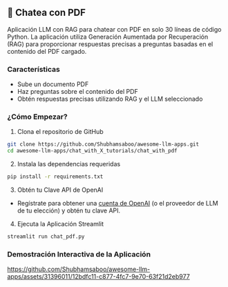 ## 📄 Chatea con PDF

Aplicación LLM con RAG para chatear con PDF en solo 30 líneas de código Python. La aplicación utiliza Generación Aumentada por Recuperación (RAG) para proporcionar respuestas precisas a preguntas basadas en el contenido del PDF cargado.

### Características

- Sube un documento PDF
- Haz preguntas sobre el contenido del PDF
- Obtén respuestas precisas utilizando RAG y el LLM seleccionado

### ¿Cómo Empezar?

1. Clona el repositorio de GitHub

```bash
git clone https://github.com/Shubhamsaboo/awesome-llm-apps.git
cd awesome-llm-apps/chat_with_X_tutorials/chat_with_pdf
```
2. Instala las dependencias requeridas

```bash
pip install -r requirements.txt
```
3. Obtén tu Clave API de OpenAI

- Regístrate para obtener una [cuenta de OpenAI](https://platform.openai.com/) (o el proveedor de LLM de tu elección) y obtén tu clave API.

4. Ejecuta la Aplicación Streamlit
```bash
streamlit run chat_pdf.py
```
### Demostración Interactiva de la Aplicación
https://github.com/Shubhamsaboo/awesome-llm-apps/assets/31396011/12bdfc11-c877-4fc7-9e70-63f21d2eb977

